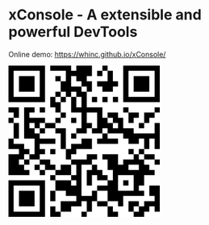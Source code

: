 # xConsole - A extensible and powerful DevTools

Online demo: <https://whinc.github.io/xConsole/>

![](demo_qr.png)